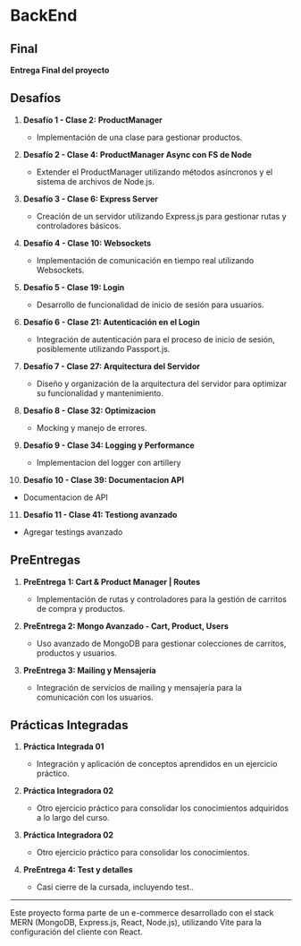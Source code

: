 ﻿# BackEnd

## Final

 **Entrega Final del proyecto**

## Desafíos

1. **Desafío 1 - Clase 2: ProductManager**
   - Implementación de una clase para gestionar productos.

2. **Desafío 2 - Clase 4: ProductManager Async con FS de Node**
   - Extender el ProductManager utilizando métodos asíncronos y el sistema de archivos de Node.js.

3. **Desafío 3 - Clase 6: Express Server**
   - Creación de un servidor utilizando Express.js para gestionar rutas y controladores básicos.

4. **Desafío 4 - Clase 10: Websockets**
   - Implementación de comunicación en tiempo real utilizando Websockets.

5. **Desafío 5 - Clase 19: Login**
   - Desarrollo de funcionalidad de inicio de sesión para usuarios.

6. **Desafío 6 - Clase 21: Autenticación en el Login**
   - Integración de autenticación para el proceso de inicio de sesión, posiblemente utilizando Passport.js.

7. **Desafío 7 - Clase 27: Arquitectura del Servidor**
   - Diseño y organización de la arquitectura del servidor para optimizar su funcionalidad y mantenimiento.

8. **Desafío 8 - Clase 32: Optimizacion**
   - Mocking y manejo de errores.

9. **Desafío 9 - Clase 34: Logging y Performance**
   - Implementacion del logger con artillery
   
10. **Desafío 10 - Clase 39: Documentacion API**
   - Documentacion de API

11. **Desafío 11 - Clase 41: Testiong avanzado**
   - Agregar testings avanzado

## PreEntregas

1. **PreEntrega 1: Cart & Product Manager | Routes**
   - Implementación de rutas y controladores para la gestión de carritos de compra y productos.

2. **PreEntrega 2: Mongo Avanzado - Cart, Product, Users**
   - Uso avanzado de MongoDB para gestionar colecciones de carritos, productos y usuarios.

3. **PreEntrega 3: Mailing y Mensajería**
   - Integración de servicios de mailing y mensajería para la comunicación con los usuarios.


## Prácticas Integradas

1. **Práctica Integrada 01**
   - Integración y aplicación de conceptos aprendidos en un ejercicio práctico.

2. **Práctica Integradora 02**
   - Otro ejercicio práctico para consolidar los conocimientos adquiridos a lo largo del curso.

3. **Práctica Integradora 02**
   - Otro ejercicio práctico para consolidar los conocimientos.

4. **PreEntrega 4: Test y detalles**
   - Casi cierre de la cursada, incluyendo test..

---

Este proyecto forma parte de un e-commerce desarrollado con el stack MERN (MongoDB, Express.js, React, Node.js), utilizando Vite para la configuración del cliente con React.
